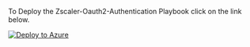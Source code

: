 
To Deploy the Zscaler-Oauth2-Authentication Playbook click on the link below.

[![Deploy to Azure](https://aka.ms/deploytoazurebutton)](https://portal.azure.com/#create/Microsoft.Template/uri/https%3A%2F%2Fraw.githubusercontent.com/zscaler/microsoft-resources/main/microsoft-sentinel/playbooks/Zscaler-Oauth2-Authentication/azuredeploy.json)
